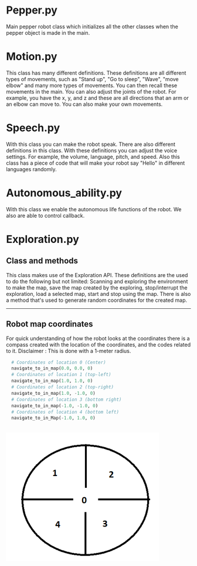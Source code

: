 # Pepper.py
Main pepper robot class which initializes all the other classes when the pepper object is made in the main. 

# Motion.py
This class has many different definitions.
These definitions are all different types of movements, 
such as "Stand up", "Go to sleep", "Wave", "move elbow" and 
many more types of movements. You can then recall these
movements in the main. You can also adjust the joints of the
robot. For example, you have the x, y, and z and these are all
directions that an arm or an elbow can move to. You can also 
make your own movements.


# Speech.py
With this class you can make the robot speak. 
There are also different definitions in this class. 
With these definitions you can adjust the voice settings. 
For example, the volume, language, pitch, and speed. 
Also this class has a piece of code that will make your robot say "Hello" in different languages randomly.

# Autonomous_ability.py
With this class we enable the autonomous life functions of the robot. We also are able to control callback. 

# Exploration.py
## Class and methods
 This class makes use of the Exploration API.
 These definitions are the used to do the following but not limited: 
 Scanning and exploring the environment to make the map, 
 save the map created by the exploring, stop/interrupt the exploration, 
 load a selected map, start and stop using the map.
 There is also a method that's used to generate random coordinates for the created map.

___ 
## Robot map coordinates
For quick understanding of how the robot looks at the coordinates 
there is a compass created with the location of the coordinates, and the codes related to it.
Disclaimer : This is done with a 1-meter radius.

``` python
  # Coordinates of location 0 (Center)
  navigate_to_in_map(0.0, 0.0, 0)  
  # Coordinates of location 1 (top-left)
  navigate_to_in_map(1.0, 1.0, 0)       
  # Coordinates of location 2 (top-right)
  navigate_to_in_map(1.0, -1.0, 0)      
  # Coordinates of location 3 (bottom right)
  navigate_to_in_map(-1.0, -1.0, 0)    
  # Coordinates of location 4 (bottom left)
  navigate_to_in_Map(-1.0, 1.0, 0)  
     
```
![compass robot](pictures/compas_robot.png)
